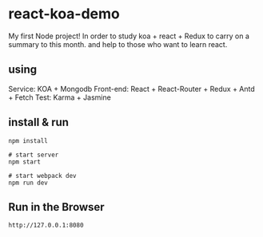 # react-koa-demo

My first Node project! In order to study koa + react + Redux to carry on a summary to this month. and help to those who want to learn react.

## using

Service: KOA + Mongodb
Front-end: React + React-Router + Redux + Antd + Fetch
Test: Karma + Jasmine

## install & run

```shell
npm install

# start server 
npm start

# start webpack dev
npm run dev
```


## Run in the Browser

```shell
http://127.0.0.1:8080
```
